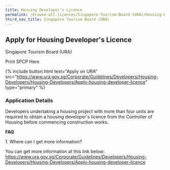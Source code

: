 ```yaml
---
title: Housing Developer's Licence
permalink: /browse-all-licences/Singapore-Tourism-Board-(URA)/Housing-Developer's-Licence
third_nav_title: Singapore Tourism Board (URA)
---
```


## Apply for Housing Developer's Licence

Singapore Tourism Board (URA)

Print SPCP Here

{% include button.html text="Apply on URA" src="https://www.ura.gov.sg/Corporate/Guidelines/Developers/Housing-Developers/Housing-Developers/Apply-housing-developer-licence" type="primary" %}

### Application Details
<p>Developers undertaking a housing project with more than four units are required to obtain a housing developer's licence from the Controller of Housing before commencing construction works.</p>
<p><strong>FAQ</strong></p>
<p>1. Where can I get more information?</p>
<p>You can get more information at this link below:<br /><a href="https://www.ura.gov.sg/Corporate/Guidelines/Developers/Housing-Developers/Housing-Developers/Apply-housing-developer-licence" target="_blank" rel="noopener">https://www.ura.gov.sg/Corporate/Guidelines/Developers/Housing-Developers/Housing-Developers/Apply-housing-developer-licence</a></p>

